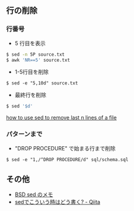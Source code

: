 ## 行の削除

### 行番号

- 5 行目を表示

~~~bash
$ sed -n 5P source.txt
$ awk 'NR==5' source.txt
~~~

- 1-5行目を削除

```
$ sed -e "5,10d" source.txt
```

- 最終行を削除

~~~bash
$ sed '$d'
~~~

[how to use sed to remove last n lines of a file](http://stackoverflow.com/questions/13380607/how-to-use-sed-to-remove-last-n-lines-of-a-file)

###  パターンまで

- "DROP PROCEDURE" で始まる行まで削除

```
$ sed -e "1,/^DROP PROCEDURE/d" sql/schema.sql
```



## その他

- [BSD sed のメモ](http://qiita.com/mattintosh4/items/4e4d44016be15333af11)
- [sedでこういう時はどう書く? - Qiita](https://qiita.com/hirohiro77/items/7fe2f68781c41777e507)
